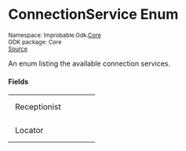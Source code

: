 
# ConnectionService Enum
<sup>
Namespace: Improbable.Gdk.<a href="{{urlRoot}}/api/core-index">Core</a><br/>
GDK package: Core<br/>
<a href="https://www.github.com/spatialos/gdk-for-unity/blob/15bb5eac/workers/unity/Packages/io.improbable.gdk.core/Config/RuntimeConfig.cs/#L38">Source</a>
</sup>

</p>



An enum listing the available connection services. 



</p>

#### Fields

<table>
<tr>
<td style="padding: 14px; border: none; width: 12ch">Receptionist</td>
<td style="padding: 14px; border: none;"></td>
</tr>
<tr>
<td style="padding: 14px; border: none; width: 12ch">Locator</td>
<td style="padding: 14px; border: none;"></td>
</tr>
</table>


